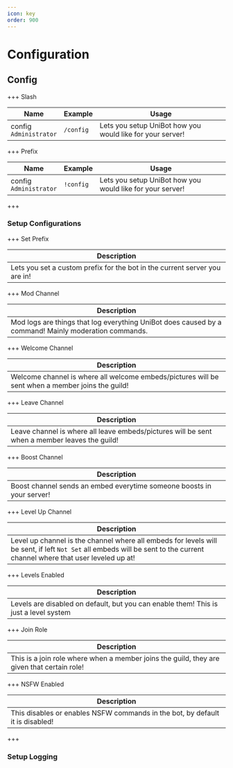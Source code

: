 ```yaml
---
icon: key
order: 900
---
```

# Configuration

## Config

+++ Slash

| Name                        | Example                               | Usage                                                                                                    |
|-----------------------------|---------------------------------------|----------------------------------------------------------------------------------------------------------|
| config<br>`Administrator`   | `/config`                             | Lets you setup UniBot how you would like for your server!                                                |


+++ Prefix

| Name                        | Example                               | Usage                                                                                                    |
|-----------------------------|---------------------------------------|----------------------------------------------------------------------------------------------------------|
| config<br>`Administrator`   | `!config`                             | Lets you setup UniBot how you would like for your server!                                                |
+++


### Setup Configurations

+++ Set Prefix

| Description                                                                                              |
|----------------------------------------------------------------------------------------------------------|
| Lets you set a custom prefix for the bot in the current server you are in!                               |

+++ Mod Channel

| Description                                                                                              |
|----------------------------------------------------------------------------------------------------------|
| Mod logs are things that log everything UniBot does caused by a command! Mainly moderation commands.     |

+++ Welcome Channel

| Description                                                                                              |
|----------------------------------------------------------------------------------------------------------|
| Welcome channel is where all welcome embeds/pictures will be sent when a member joins the guild!         |

+++ Leave Channel

| Description                                                                                   |
|-----------------------------------------------------------------------------------------------|
| Leave channel is where all leave embeds/pictures will be sent when a member leaves the guild! |

+++ Boost Channel

| Description                                                           |
|-----------------------------------------------------------------------|
| Boost channel sends an embed everytime someone boosts in your server! |

+++ Level Up Channel

| Description                                                                                                                                                               |
|---------------------------------------------------------------------------------------------------------------------------------------------------------------------------|
| Level up channel is the channel where all embeds for levels will be sent, if left `Not Set` all embeds will be sent to the current channel where that user leveled up at! |

+++ Levels Enabled

| Description                                                                          |
|--------------------------------------------------------------------------------------|
| Levels are disabled on default, but you can enable them! This is just a level system |

+++ Join Role

| Description                                                                                |
|--------------------------------------------------------------------------------------------|
| This is a join role where when a member joins the guild, they are given that certain role! |

+++ NSFW Enabled

| Description                                                                   |
|-------------------------------------------------------------------------------|
| This disables or enables NSFW commands in the bot, by default it is disabled! |
+++

### Setup Logging
